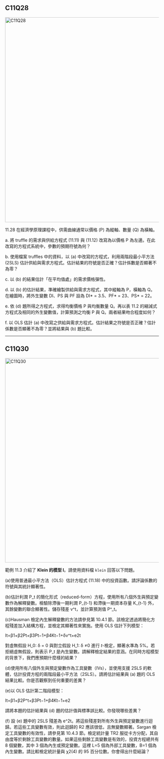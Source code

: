 ## C11Q28

<img width="671" alt="C11Q28" src="https://github.com/user-attachments/assets/4e69ba9f-afea-4b44-81f5-23c6d9dc1d63" />

11.28 在經濟學原理課程中，供需曲線通常以價格 (P) 為縱軸、數量 (Q) 為橫軸。

a. 將 truffle 的需求與供給方程式 (11.11) 與 (11.12) 改寫為以價格 P 為左邊。在此改寫的方程式系統中，參數的預期符號為何？

b. 使用檔案 truffles 中的資料，以 (a) 中改寫的方程式，利用兩階段最小平方法 (2SLS) 估計供給與需求方程式。估計結果的符號是否正確？估計係數是否顯著不為零？

c. 以 (b) 的結果估計「在平均值處」的需求價格彈性。

d. 以 (b) 的估計結果，準確繪製供給與需求方程式，其中縱軸為 P，橫軸為 Q。在繪圖時，將外生變數 DI、PS 與 PF 設為 DI* = 3.5、PF* = 23、PS* = 22。

e. 依 (d) 題所得之方程式，求得均衡價格 P 與均衡數量 Q。再以表 11.2 的縮減式方程式及相同的外生變數值，計算預測之均衡 P 與 Q。兩者結果吻合程度如何？

f. 以 OLS 估計 (a) 中改寫之供給與需求方程式。估計結果之符號是否正確？估計係數是否顯著不為零？並將結果與 (b) 題比較。

-------------

## C11Q30

<img width="669" alt="C11Q30" src="https://github.com/user-attachments/assets/aca00be9-922a-4271-8032-e9669e8c9aee" />


範例 11.3 介紹了 **Klein 的模型 I**。請使用資料檔 `klein` 回答以下問題。

(a)使用普通最小平方法（OLS）估計方程式 (11.18) 中的投資函數。請評論係數的符號與其統計顯著性。

(b)估計利潤 P_t 的簡化形式（reduced-form）方程，使用所有八個外生與預定變數作為解釋變數。檢驗除滯後一期利潤 P_{t-1} 和滯後一期資本存量 K_{t-1} 外，其餘變數的聯合顯著性。儲存殘差 v^t，並計算預測值 P^_t。

(c)Hausman 檢定內生解釋變數的方法請參見第 10.4.1 節。該檢定透過將簡化方程殘差加入結構方程，並檢定其顯著性來實施。使用 OLS 估計下列模型：

It=β1+β2Pt+β3Pt−1+β4Kt−1+δv^t+e2t 

對虛無假設 H_0: δ = 0 與對立假設 H_1: δ ≠0 進行 *t*-檢定，顯著水準為 5%。若拒絕虛無假設，則表示 P_t 是內生變數。請解釋檢定結果的意涵。在同時方程模型的背景下，我們應預期什麼樣的結果？

(d)使用所有八個外生與預定變數作為工具變數（IVs），並使用支援 2SLS 的軟體，估計投資方程的兩階段最小平方法（2SLS）。請將估計結果與 (a) 題的 OLS 結果比較。你是否觀察到任何重要的差異？

(e)以 OLS 估計第二階段模型：

It=β1+β2P^t+β3Pt−1+β4Kt−1+e2 

請將本題的估計結果與 (d) 題的估計值與標準誤比較。你發現哪些差異？

(f) 設 (e) 題中的 2SLS 殘差為 e^2t。將這些殘差對所有外生與預定變數進行迴歸。若這些工具變數有效，則此迴歸的 R2 應該很低，且無變數顯著。Sargan 檢定工具變數的有效性，請參見第 10.4.3 節。檢定統計量 TR2 服從卡方分配，其自由度等於剩餘工具變數的數量。如果這些剩餘工具變數是有效的，投資方程總共有 8 個變數，其中 3 個為內生或預定變數。這裡 L=5 個為外部工具變數，B=1 個為內生變數。請比較檢定統計量與 χ2(4) 的 95 百分位數。你會得出什麼結論？

